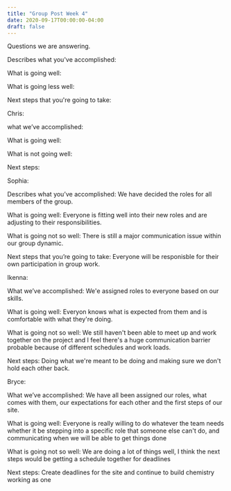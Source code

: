 ```yaml
---
title: "Group Post Week 4"
date: 2020-09-17T00:00:00-04:00
draft: false
---
```

Questions we are answering.





Describes what you've accomplished: 





What is going well: 






What is going less well: 






Next steps that you're going to take: 





Chris:





what we’ve accomplished: 





What is going well: 





What is not going well: 





Next steps: 





Sophia:





Describes what you’ve accomplished: We have decided the roles for all members of the group.






What is going well: Everyone is fitting well into their new roles and are adjusting to their responsibilities.






What is going not so well: There is still a major communication issue within our group dynamic. 






Next steps that you’re going to take: Everyone will be responisble for their own participation in group work.





Ikenna:






What we’ve accomplished: We'e assigned roles to everyone based on our skills.





What is going well: Everyon knows what is expected from them and is comfortable with what they're doing.





What is going not so well: We still haven't been able to meet up and work together on the project and I feel there's a huge communication barrier probable because of different schedules and work loads.





Next steps: Doing what we're meant to be doing and making sure we don't hold each other back.





Bryce:





What we’ve accomplished: We have all been assigned our roles, what comes with them, our expectations for each other and the first steps of our site.





What is going well: Everyone is really willing to do whatever the team needs whether it be stepping into a specific role that someone else can't do, and communicating when we will be able to get things done





What is going not so well: We are doing a lot of things well, I think the next steps would be getting a schedule together for deadlines





Next steps: Create deadlines for the site and continue to build chemistry working as one




